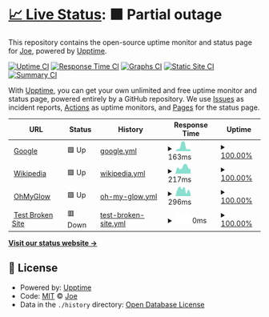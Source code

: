 # [📈 Live Status](https://joetsuihk.github.io/upptime): <!--live status--> **🟧 Partial outage**

This repository contains the open-source uptime monitor and status page for [Joe](http://www.joetsuihk.com), powered by [Upptime](https://github.com/upptime/upptime).

[![Uptime CI](https://github.com/joetsuihk/upptime/workflows/Uptime%20CI/badge.svg)](https://github.com/joetsuihk/upptime/actions?query=workflow%3A%22Uptime+CI%22)
[![Response Time CI](https://github.com/joetsuihk/upptime/workflows/Response%20Time%20CI/badge.svg)](https://github.com/joetsuihk/upptime/actions?query=workflow%3A%22Response+Time+CI%22)
[![Graphs CI](https://github.com/joetsuihk/upptime/workflows/Graphs%20CI/badge.svg)](https://github.com/joetsuihk/upptime/actions?query=workflow%3A%22Graphs+CI%22)
[![Static Site CI](https://github.com/joetsuihk/upptime/workflows/Static%20Site%20CI/badge.svg)](https://github.com/joetsuihk/upptime/actions?query=workflow%3A%22Static+Site+CI%22)
[![Summary CI](https://github.com/joetsuihk/upptime/workflows/Summary%20CI/badge.svg)](https://github.com/joetsuihk/upptime/actions?query=workflow%3A%22Summary+CI%22)

With [Upptime](https://upptime.js.org), you can get your own unlimited and free uptime monitor and status page, powered entirely by a GitHub repository. We use [Issues](https://github.com/joetsuihk/upptime/issues) as incident reports, [Actions](https://github.com/joetsuihk/upptime/actions) as uptime monitors, and [Pages](https://joetsuihk.github.io/upptime) for the status page.

<!--start: status pages-->
<!-- This summary is generated by Upptime (https://github.com/upptime/upptime) -->
<!-- Do not edit this manually, your changes will be overwritten -->
<!-- prettier-ignore -->
| URL | Status | History | Response Time | Uptime |
| --- | ------ | ------- | ------------- | ------ |
| <img alt="" src="https://icons.duckduckgo.com/ip3/www.google.com.ico" height="13"> [Google](https://www.google.com) | 🟩 Up | [google.yml](https://github.com/joetsuihk/upptime/commits/HEAD/history/google.yml) | <details><summary><img alt="Response time graph" src="./graphs/google/response-time-week.png" height="20"> 163ms</summary><br><a href="https://joetsuihk.github.io/upptime/history/google"><img alt="Response time 93" src="https://img.shields.io/endpoint?url=https%3A%2F%2Fraw.githubusercontent.com%2Fjoetsuihk%2Fupptime%2FHEAD%2Fapi%2Fgoogle%2Fresponse-time.json"></a><br><a href="https://joetsuihk.github.io/upptime/history/google"><img alt="24-hour response time 78" src="https://img.shields.io/endpoint?url=https%3A%2F%2Fraw.githubusercontent.com%2Fjoetsuihk%2Fupptime%2FHEAD%2Fapi%2Fgoogle%2Fresponse-time-day.json"></a><br><a href="https://joetsuihk.github.io/upptime/history/google"><img alt="7-day response time 163" src="https://img.shields.io/endpoint?url=https%3A%2F%2Fraw.githubusercontent.com%2Fjoetsuihk%2Fupptime%2FHEAD%2Fapi%2Fgoogle%2Fresponse-time-week.json"></a><br><a href="https://joetsuihk.github.io/upptime/history/google"><img alt="30-day response time 106" src="https://img.shields.io/endpoint?url=https%3A%2F%2Fraw.githubusercontent.com%2Fjoetsuihk%2Fupptime%2FHEAD%2Fapi%2Fgoogle%2Fresponse-time-month.json"></a><br><a href="https://joetsuihk.github.io/upptime/history/google"><img alt="1-year response time 93" src="https://img.shields.io/endpoint?url=https%3A%2F%2Fraw.githubusercontent.com%2Fjoetsuihk%2Fupptime%2FHEAD%2Fapi%2Fgoogle%2Fresponse-time-year.json"></a></details> | <details><summary><a href="https://joetsuihk.github.io/upptime/history/google">100.00%</a></summary><a href="https://joetsuihk.github.io/upptime/history/google"><img alt="All-time uptime 100.00%" src="https://img.shields.io/endpoint?url=https%3A%2F%2Fraw.githubusercontent.com%2Fjoetsuihk%2Fupptime%2FHEAD%2Fapi%2Fgoogle%2Fuptime.json"></a><br><a href="https://joetsuihk.github.io/upptime/history/google"><img alt="24-hour uptime 100.00%" src="https://img.shields.io/endpoint?url=https%3A%2F%2Fraw.githubusercontent.com%2Fjoetsuihk%2Fupptime%2FHEAD%2Fapi%2Fgoogle%2Fuptime-day.json"></a><br><a href="https://joetsuihk.github.io/upptime/history/google"><img alt="7-day uptime 100.00%" src="https://img.shields.io/endpoint?url=https%3A%2F%2Fraw.githubusercontent.com%2Fjoetsuihk%2Fupptime%2FHEAD%2Fapi%2Fgoogle%2Fuptime-week.json"></a><br><a href="https://joetsuihk.github.io/upptime/history/google"><img alt="30-day uptime 100.00%" src="https://img.shields.io/endpoint?url=https%3A%2F%2Fraw.githubusercontent.com%2Fjoetsuihk%2Fupptime%2FHEAD%2Fapi%2Fgoogle%2Fuptime-month.json"></a><br><a href="https://joetsuihk.github.io/upptime/history/google"><img alt="1-year uptime 100.00%" src="https://img.shields.io/endpoint?url=https%3A%2F%2Fraw.githubusercontent.com%2Fjoetsuihk%2Fupptime%2FHEAD%2Fapi%2Fgoogle%2Fuptime-year.json"></a></details>
| <img alt="" src="https://icons.duckduckgo.com/ip3/en.wikipedia.org.ico" height="13"> [Wikipedia](https://en.wikipedia.org) | 🟩 Up | [wikipedia.yml](https://github.com/joetsuihk/upptime/commits/HEAD/history/wikipedia.yml) | <details><summary><img alt="Response time graph" src="./graphs/wikipedia/response-time-week.png" height="20"> 217ms</summary><br><a href="https://joetsuihk.github.io/upptime/history/wikipedia"><img alt="Response time 208" src="https://img.shields.io/endpoint?url=https%3A%2F%2Fraw.githubusercontent.com%2Fjoetsuihk%2Fupptime%2FHEAD%2Fapi%2Fwikipedia%2Fresponse-time.json"></a><br><a href="https://joetsuihk.github.io/upptime/history/wikipedia"><img alt="24-hour response time 213" src="https://img.shields.io/endpoint?url=https%3A%2F%2Fraw.githubusercontent.com%2Fjoetsuihk%2Fupptime%2FHEAD%2Fapi%2Fwikipedia%2Fresponse-time-day.json"></a><br><a href="https://joetsuihk.github.io/upptime/history/wikipedia"><img alt="7-day response time 217" src="https://img.shields.io/endpoint?url=https%3A%2F%2Fraw.githubusercontent.com%2Fjoetsuihk%2Fupptime%2FHEAD%2Fapi%2Fwikipedia%2Fresponse-time-week.json"></a><br><a href="https://joetsuihk.github.io/upptime/history/wikipedia"><img alt="30-day response time 200" src="https://img.shields.io/endpoint?url=https%3A%2F%2Fraw.githubusercontent.com%2Fjoetsuihk%2Fupptime%2FHEAD%2Fapi%2Fwikipedia%2Fresponse-time-month.json"></a><br><a href="https://joetsuihk.github.io/upptime/history/wikipedia"><img alt="1-year response time 208" src="https://img.shields.io/endpoint?url=https%3A%2F%2Fraw.githubusercontent.com%2Fjoetsuihk%2Fupptime%2FHEAD%2Fapi%2Fwikipedia%2Fresponse-time-year.json"></a></details> | <details><summary><a href="https://joetsuihk.github.io/upptime/history/wikipedia">100.00%</a></summary><a href="https://joetsuihk.github.io/upptime/history/wikipedia"><img alt="All-time uptime 100.00%" src="https://img.shields.io/endpoint?url=https%3A%2F%2Fraw.githubusercontent.com%2Fjoetsuihk%2Fupptime%2FHEAD%2Fapi%2Fwikipedia%2Fuptime.json"></a><br><a href="https://joetsuihk.github.io/upptime/history/wikipedia"><img alt="24-hour uptime 100.00%" src="https://img.shields.io/endpoint?url=https%3A%2F%2Fraw.githubusercontent.com%2Fjoetsuihk%2Fupptime%2FHEAD%2Fapi%2Fwikipedia%2Fuptime-day.json"></a><br><a href="https://joetsuihk.github.io/upptime/history/wikipedia"><img alt="7-day uptime 100.00%" src="https://img.shields.io/endpoint?url=https%3A%2F%2Fraw.githubusercontent.com%2Fjoetsuihk%2Fupptime%2FHEAD%2Fapi%2Fwikipedia%2Fuptime-week.json"></a><br><a href="https://joetsuihk.github.io/upptime/history/wikipedia"><img alt="30-day uptime 100.00%" src="https://img.shields.io/endpoint?url=https%3A%2F%2Fraw.githubusercontent.com%2Fjoetsuihk%2Fupptime%2FHEAD%2Fapi%2Fwikipedia%2Fuptime-month.json"></a><br><a href="https://joetsuihk.github.io/upptime/history/wikipedia"><img alt="1-year uptime 100.00%" src="https://img.shields.io/endpoint?url=https%3A%2F%2Fraw.githubusercontent.com%2Fjoetsuihk%2Fupptime%2FHEAD%2Fapi%2Fwikipedia%2Fuptime-year.json"></a></details>
| <img alt="" src="https://icons.duckduckgo.com/ip3/www.ohmyglow.co.ico" height="13"> [OhMyGlow](https://www.ohmyglow.co) | 🟩 Up | [oh-my-glow.yml](https://github.com/joetsuihk/upptime/commits/HEAD/history/oh-my-glow.yml) | <details><summary><img alt="Response time graph" src="./graphs/oh-my-glow/response-time-week.png" height="20"> 296ms</summary><br><a href="https://joetsuihk.github.io/upptime/history/oh-my-glow"><img alt="Response time 312" src="https://img.shields.io/endpoint?url=https%3A%2F%2Fraw.githubusercontent.com%2Fjoetsuihk%2Fupptime%2FHEAD%2Fapi%2Foh-my-glow%2Fresponse-time.json"></a><br><a href="https://joetsuihk.github.io/upptime/history/oh-my-glow"><img alt="24-hour response time 280" src="https://img.shields.io/endpoint?url=https%3A%2F%2Fraw.githubusercontent.com%2Fjoetsuihk%2Fupptime%2FHEAD%2Fapi%2Foh-my-glow%2Fresponse-time-day.json"></a><br><a href="https://joetsuihk.github.io/upptime/history/oh-my-glow"><img alt="7-day response time 296" src="https://img.shields.io/endpoint?url=https%3A%2F%2Fraw.githubusercontent.com%2Fjoetsuihk%2Fupptime%2FHEAD%2Fapi%2Foh-my-glow%2Fresponse-time-week.json"></a><br><a href="https://joetsuihk.github.io/upptime/history/oh-my-glow"><img alt="30-day response time 325" src="https://img.shields.io/endpoint?url=https%3A%2F%2Fraw.githubusercontent.com%2Fjoetsuihk%2Fupptime%2FHEAD%2Fapi%2Foh-my-glow%2Fresponse-time-month.json"></a><br><a href="https://joetsuihk.github.io/upptime/history/oh-my-glow"><img alt="1-year response time 312" src="https://img.shields.io/endpoint?url=https%3A%2F%2Fraw.githubusercontent.com%2Fjoetsuihk%2Fupptime%2FHEAD%2Fapi%2Foh-my-glow%2Fresponse-time-year.json"></a></details> | <details><summary><a href="https://joetsuihk.github.io/upptime/history/oh-my-glow">100.00%</a></summary><a href="https://joetsuihk.github.io/upptime/history/oh-my-glow"><img alt="All-time uptime 100.00%" src="https://img.shields.io/endpoint?url=https%3A%2F%2Fraw.githubusercontent.com%2Fjoetsuihk%2Fupptime%2FHEAD%2Fapi%2Foh-my-glow%2Fuptime.json"></a><br><a href="https://joetsuihk.github.io/upptime/history/oh-my-glow"><img alt="24-hour uptime 100.00%" src="https://img.shields.io/endpoint?url=https%3A%2F%2Fraw.githubusercontent.com%2Fjoetsuihk%2Fupptime%2FHEAD%2Fapi%2Foh-my-glow%2Fuptime-day.json"></a><br><a href="https://joetsuihk.github.io/upptime/history/oh-my-glow"><img alt="7-day uptime 100.00%" src="https://img.shields.io/endpoint?url=https%3A%2F%2Fraw.githubusercontent.com%2Fjoetsuihk%2Fupptime%2FHEAD%2Fapi%2Foh-my-glow%2Fuptime-week.json"></a><br><a href="https://joetsuihk.github.io/upptime/history/oh-my-glow"><img alt="30-day uptime 100.00%" src="https://img.shields.io/endpoint?url=https%3A%2F%2Fraw.githubusercontent.com%2Fjoetsuihk%2Fupptime%2FHEAD%2Fapi%2Foh-my-glow%2Fuptime-month.json"></a><br><a href="https://joetsuihk.github.io/upptime/history/oh-my-glow"><img alt="1-year uptime 100.00%" src="https://img.shields.io/endpoint?url=https%3A%2F%2Fraw.githubusercontent.com%2Fjoetsuihk%2Fupptime%2FHEAD%2Fapi%2Foh-my-glow%2Fuptime-year.json"></a></details>
| <img alt="" src="https://icons.duckduckgo.com/ip3/thissitedoesnotexist.koj.co.ico" height="13"> [Test Broken Site](https://thissitedoesnotexist.koj.co) | 🟥 Down | [test-broken-site.yml](https://github.com/joetsuihk/upptime/commits/HEAD/history/test-broken-site.yml) | <details><summary><img alt="Response time graph" src="./graphs/test-broken-site/response-time-week.png" height="20"> 0ms</summary><br><a href="https://joetsuihk.github.io/upptime/history/test-broken-site"><img alt="Response time 0" src="https://img.shields.io/endpoint?url=https%3A%2F%2Fraw.githubusercontent.com%2Fjoetsuihk%2Fupptime%2FHEAD%2Fapi%2Ftest-broken-site%2Fresponse-time.json"></a><br><a href="https://joetsuihk.github.io/upptime/history/test-broken-site"><img alt="24-hour response time 0" src="https://img.shields.io/endpoint?url=https%3A%2F%2Fraw.githubusercontent.com%2Fjoetsuihk%2Fupptime%2FHEAD%2Fapi%2Ftest-broken-site%2Fresponse-time-day.json"></a><br><a href="https://joetsuihk.github.io/upptime/history/test-broken-site"><img alt="7-day response time 0" src="https://img.shields.io/endpoint?url=https%3A%2F%2Fraw.githubusercontent.com%2Fjoetsuihk%2Fupptime%2FHEAD%2Fapi%2Ftest-broken-site%2Fresponse-time-week.json"></a><br><a href="https://joetsuihk.github.io/upptime/history/test-broken-site"><img alt="30-day response time 0" src="https://img.shields.io/endpoint?url=https%3A%2F%2Fraw.githubusercontent.com%2Fjoetsuihk%2Fupptime%2FHEAD%2Fapi%2Ftest-broken-site%2Fresponse-time-month.json"></a><br><a href="https://joetsuihk.github.io/upptime/history/test-broken-site"><img alt="1-year response time 0" src="https://img.shields.io/endpoint?url=https%3A%2F%2Fraw.githubusercontent.com%2Fjoetsuihk%2Fupptime%2FHEAD%2Fapi%2Ftest-broken-site%2Fresponse-time-year.json"></a></details> | <details><summary><a href="https://joetsuihk.github.io/upptime/history/test-broken-site">100.00%</a></summary><a href="https://joetsuihk.github.io/upptime/history/test-broken-site"><img alt="All-time uptime 100.00%" src="https://img.shields.io/endpoint?url=https%3A%2F%2Fraw.githubusercontent.com%2Fjoetsuihk%2Fupptime%2FHEAD%2Fapi%2Ftest-broken-site%2Fuptime.json"></a><br><a href="https://joetsuihk.github.io/upptime/history/test-broken-site"><img alt="24-hour uptime 100.00%" src="https://img.shields.io/endpoint?url=https%3A%2F%2Fraw.githubusercontent.com%2Fjoetsuihk%2Fupptime%2FHEAD%2Fapi%2Ftest-broken-site%2Fuptime-day.json"></a><br><a href="https://joetsuihk.github.io/upptime/history/test-broken-site"><img alt="7-day uptime 100.00%" src="https://img.shields.io/endpoint?url=https%3A%2F%2Fraw.githubusercontent.com%2Fjoetsuihk%2Fupptime%2FHEAD%2Fapi%2Ftest-broken-site%2Fuptime-week.json"></a><br><a href="https://joetsuihk.github.io/upptime/history/test-broken-site"><img alt="30-day uptime 100.00%" src="https://img.shields.io/endpoint?url=https%3A%2F%2Fraw.githubusercontent.com%2Fjoetsuihk%2Fupptime%2FHEAD%2Fapi%2Ftest-broken-site%2Fuptime-month.json"></a><br><a href="https://joetsuihk.github.io/upptime/history/test-broken-site"><img alt="1-year uptime 100.00%" src="https://img.shields.io/endpoint?url=https%3A%2F%2Fraw.githubusercontent.com%2Fjoetsuihk%2Fupptime%2FHEAD%2Fapi%2Ftest-broken-site%2Fuptime-year.json"></a></details>

<!--end: status pages-->

[**Visit our status website →**](https://joetsuihk.github.io/upptime)

## 📄 License

- Powered by: [Upptime](https://github.com/upptime/upptime)
- Code: [MIT](./LICENSE) © [Joe](http://www.joetsuihk.com)
- Data in the `./history` directory: [Open Database License](https://opendatacommons.org/licenses/odbl/1-0/)
